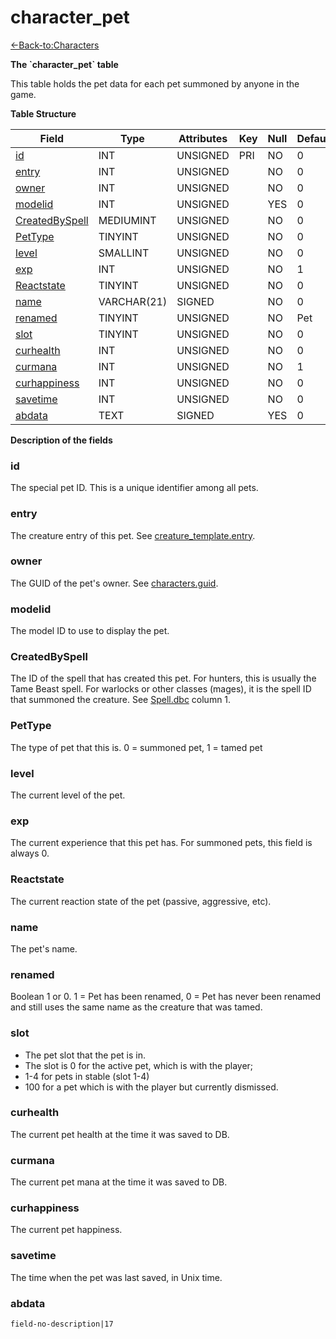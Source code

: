 # character\_pet

[<-Back-to:Characters](database-characters)

**The \`character\_pet\` table**

This table holds the pet data for each pet summoned by anyone in the game.

**Table Structure**

| Field               | Type        | Attributes | Key | Null | Default | Extra | Comment |
| ------------------- | ----------- | ---------- | --- | ---- | ------- | ----- | ------- |
| [id][1]             | INT         | UNSIGNED   | PRI | NO   | 0       |       |         |
| [entry][2]          | INT         | UNSIGNED   |     | NO   | 0       |       |         |
| [owner][3]          | INT         | UNSIGNED   |     | NO   | 0       |       |         |
| [modelid][4]        | INT         | UNSIGNED   |     | YES  | 0       |       |         |
| [CreatedBySpell][5] | MEDIUMINT   | UNSIGNED   |     | NO   | 0       |       |         |
| [PetType][6]        | TINYINT     | UNSIGNED   |     | NO   | 0       |       |         |
| [level][7]          | SMALLINT    | UNSIGNED   |     | NO   | 0       |       |         |
| [exp][8]            | INT         | UNSIGNED   |     | NO   | 1       |       |         |
| [Reactstate][9]     | TINYINT     | UNSIGNED   |     | NO   | 0       |       |         |
| [name][10]          | VARCHAR(21) | SIGNED     |     | NO   | 0       |       |         |
| [renamed][11]       | TINYINT     | UNSIGNED   |     | NO   | Pet     |       |         |
| [slot][12]          | TINYINT     | UNSIGNED   |     | NO   | 0       |       |         |
| [curhealth][13]     | INT         | UNSIGNED   |     | NO   | 0       |       |         |
| [curmana][14]       | INT         | UNSIGNED   |     | NO   | 1       |       |         |
| [curhappiness][15]  | INT         | UNSIGNED   |     | NO   | 0       |       |         |
| [savetime][16]      | INT         | UNSIGNED   |     | NO   | 0       |       |         |
| [abdata][17]        | TEXT        | SIGNED     |     | YES  | 0       |       |         |

[1]: #id
[2]: #entry
[3]: #owner
[4]: #modelid
[5]: #createdbyspell
[6]: #pettype
[7]: #level
[8]: #exp
[9]: #reactstate
[10]: #name
[11]: #renamed
[12]: #slot
[13]: #curhealth
[14]: #curmana
[15]: #curhappiness
[16]: #savetime
[17]: #abdata

**Description of the fields**

### id

The special pet ID. This is a unique identifier among all pets.

### entry

The creature entry of this pet. See [creature\_template.entry](creature_template#entry).

### owner

The GUID of the pet's owner. See [characters.guid](characters#guid).

### modelid

The model ID to use to display the pet.

### CreatedBySpell

The ID of the spell that has created this pet. For hunters, this is usually the Tame Beast spell. For warlocks or other classes (mages), it is the spell ID that summoned the creature. See [Spell.dbc](spell) column 1.

### PetType

The type of pet that this is. 0 = summoned pet, 1 = tamed pet

### level

The current level of the pet.

### exp

The current experience that this pet has. For summoned pets, this field is always 0.

### Reactstate

The current reaction state of the pet (passive, aggressive, etc).

### name

The pet's name.

### renamed

Boolean 1 or 0. 1 = Pet has been renamed, 0 = Pet has never been renamed and still uses the same name as the creature that was tamed.

### slot

- The pet slot that the pet is in.
- The slot is 0 for the active pet, which is with the player;
- 1-4 for pets in stable (slot 1-4)
- 100 for a pet which is with the player but currently dismissed.

### curhealth

The current pet health at the time it was saved to DB.

### curmana

The current pet mana at the time it was saved to DB.

### curhappiness

The current pet happiness.

### savetime

The time when the pet was last saved, in Unix time.

### abdata

`field-no-description|17`
